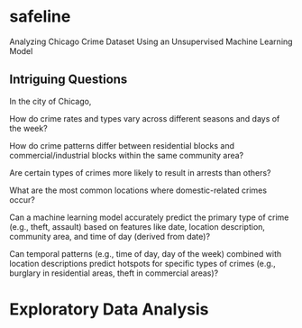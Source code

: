 # safeline
Analyzing Chicago Crime Dataset Using an Unsupervised Machine Learning Model

## Intriguing Questions

In the city of Chicago,

How do crime rates and types vary across different seasons and days of the week?

How do crime patterns differ between residential blocks and commercial/industrial blocks within the same community area?

Are certain types of crimes more likely to result in arrests than others?

What are the most common locations where domestic-related crimes occur?

Can a machine learning model accurately predict the primary type of crime (e.g., theft, assault) based on features like date, location description, community area, and time of day (derived from date)?

Can temporal patterns (e.g., time of day, day of the week) combined with location descriptions predict hotspots for specific types of crimes (e.g., burglary in residential areas, theft in commercial areas)?

# Exploratory Data Analysis

